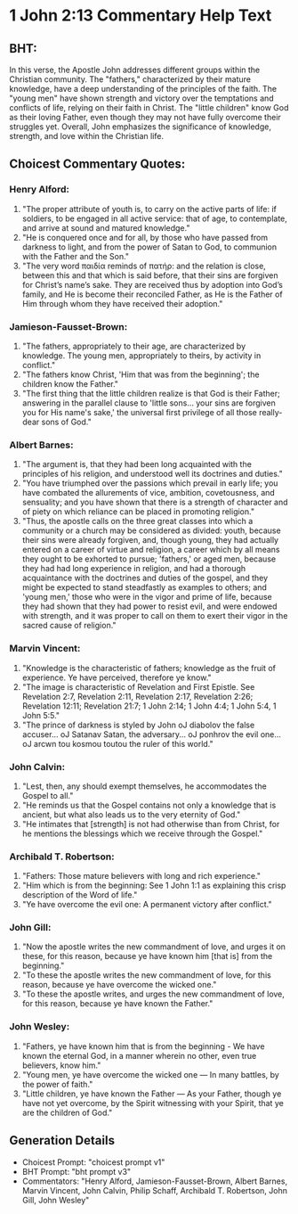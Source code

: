 # 1 John 2:13 Commentary Help Text

## BHT:
In this verse, the Apostle John addresses different groups within the Christian community. The "fathers," characterized by their mature knowledge, have a deep understanding of the principles of the faith. The "young men" have shown strength and victory over the temptations and conflicts of life, relying on their faith in Christ. The "little children" know God as their loving Father, even though they may not have fully overcome their struggles yet. Overall, John emphasizes the significance of knowledge, strength, and love within the Christian life.

## Choicest Commentary Quotes:
### Henry Alford:
1. "The proper attribute of youth is, to carry on the active parts of life: if soldiers, to be engaged in all active service: that of age, to contemplate, and arrive at sound and matured knowledge."
2. "He is conquered once and for all, by those who have passed from darkness to light, and from the power of Satan to God, to communion with the Father and the Son."
3. "The very word παιδία reminds of πατήρ: and the relation is close, between this and that which is said before, that their sins are forgiven for Christ’s name’s sake. They are received thus by adoption into God’s family, and He is become their reconciled Father, as He is the Father of Him through whom they have received their adoption."

### Jamieson-Fausset-Brown:
1. "The fathers, appropriately to their age, are characterized by knowledge. The young men, appropriately to theirs, by activity in conflict."
2. "The fathers know Christ, 'Him that was from the beginning'; the children know the Father."
3. "The first thing that the little children realize is that God is their Father; answering in the parallel clause to 'little sons... your sins are forgiven you for His name's sake,' the universal first privilege of all those really-dear sons of God."

### Albert Barnes:
1. "The argument is, that they had been long acquainted with the principles of his religion, and understood well its doctrines and duties."
2. "You have triumphed over the passions which prevail in early life; you have combated the allurements of vice, ambition, covetousness, and sensuality; and you have shown that there is a strength of character and of piety on which reliance can be placed in promoting religion."
3. "Thus, the apostle calls on the three great classes into which a community or a church may be considered as divided: youth, because their sins were already forgiven, and, though young, they had actually entered on a career of virtue and religion, a career which by all means they ought to be exhorted to pursue; 'fathers,' or aged men, because they had had long experience in religion, and had a thorough acquaintance with the doctrines and duties of the gospel, and they might be expected to stand steadfastly as examples to others; and 'young men,' those who were in the vigor and prime of life, because they had shown that they had power to resist evil, and were endowed with strength, and it was proper to call on them to exert their vigor in the sacred cause of religion."

### Marvin Vincent:
1. "Knowledge is the characteristic of fathers; knowledge as the fruit of experience. Ye have perceived, therefore ye know."
2. "The image is characteristic of Revelation and First Epistle. See Revelation 2:7, Revelation 2:11, Revelation 2:17, Revelation 2:26; Revelation 12:11; Revelation 21:7; 1 John 2:14; 1 John 4:4; 1 John 5:4, 1 John 5:5."
3. "The prince of darkness is styled by John oJ diabolov the false accuser... oJ Satanav Satan, the adversary... oJ ponhrov the evil one... oJ arcwn tou kosmou toutou the ruler of this world."

### John Calvin:
1. "Lest, then, any should exempt themselves, he accommodates the Gospel to all."
2. "He reminds us that the Gospel contains not only a knowledge that is ancient, but what also leads us to the very eternity of God."
3. "He intimates that [strength] is not had otherwise than from Christ, for he mentions the blessings which we receive through the Gospel."

### Archibald T. Robertson:
1. "Fathers: Those mature believers with long and rich experience."
2. "Him which is from the beginning: See 1 John 1:1 as explaining this crisp description of the Word of life."
3. "Ye have overcome the evil one: A permanent victory after conflict."

### John Gill:
1. "Now the apostle writes the new commandment of love, and urges it on these, for this reason, because ye have known him [that is] from the beginning." 
2. "To these the apostle writes the new commandment of love, for this reason, because ye have overcome the wicked one." 
3. "To these the apostle writes, and urges the new commandment of love, for this reason, because ye have known the Father."

### John Wesley:
1. "Fathers, ye have known him that is from the beginning - We have known the eternal God, in a manner wherein no other, even true believers, know him."
2. "Young men, ye have overcome the wicked one — In many battles, by the power of faith."
3. "Little children, ye have known the Father — As your Father, though ye have not yet overcome, by the Spirit witnessing with your Spirit, that ye are the children of God."


## Generation Details
- Choicest Prompt: "choicest prompt v1"
- BHT Prompt: "bht prompt v3"
- Commentators: "Henry Alford, Jamieson-Fausset-Brown, Albert Barnes, Marvin Vincent, John Calvin, Philip Schaff, Archibald T. Robertson, John Gill, John Wesley"
